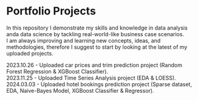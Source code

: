 # Portfolio Projects

<p>In this repository I demonstrate my skills and knowledge in data analysis anda data science by tackling real-world-like business case scenarios.<br>
I am always improving and learning new concepts, ideas, and methodologies, therefore I suggest to start by looking at the latest of my uploaded projects.<p>

<p>
2023.10.26 - Uploaded car prices and trim prediction project (Random Forest Regression & XGBoost Classifier).<br>
2023.11.25 - Uploaded Time Series Analysis project (EDA & LOESS).<br>
2024.03.03 - Uploaded hotel bookings prediction project (Sparse dataset, EDA, Naive-Bayes Model, XGBoost Classifier & Regressor).<br>
<p>
